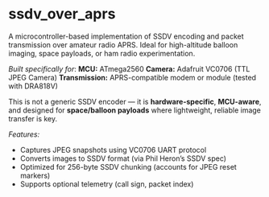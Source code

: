 # ssdv_over_aprs
A microcontroller-based implementation of SSDV encoding and packet transmission over amateur radio APRS. Ideal for high-altitude balloon imaging, space payloads, or ham radio experimentation.

*Built specifically for*:
**MCU:** ATmega2560
**Camera:** Adafruit VC0706 (TTL JPEG Camera)
**Transmission:** APRS-compatible modem or module (tested with DRA818V)

This is not a generic SSDV encoder — it is **hardware-specific**, **MCU-aware**, and designed for **space/balloon payloads** where lightweight, reliable image transfer is key.

*Features:*
- Captures JPEG snapshots using VC0706 UART protocol
- Converts images to SSDV format (via Phil Heron’s SSDV spec)
- Optimized for 256-byte SSDV chunking (accounts for JPEG reset markers)
- Supports optional telemetry (call sign, packet index)

